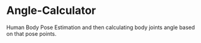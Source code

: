 # Angle-Calculator
Human Body Pose Estimation and then calculating body joints angle based on that pose points.
